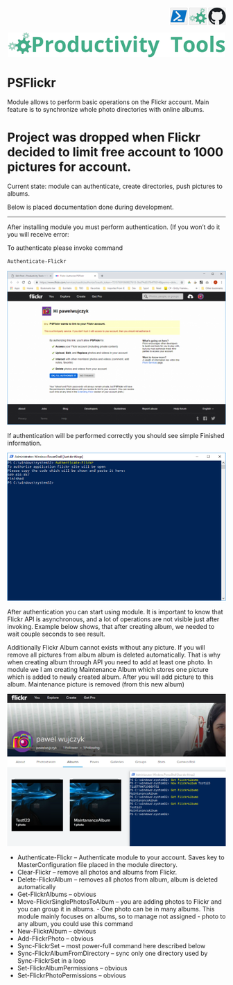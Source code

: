 <!--Category:Powershell,C#--> 
 <p align="right">
    <a href="https://www.powershellgallery.com/packages/ProductivityTools.PSFlickr/"><img src="Images/Header/Powershell_border_40px.png" /></a>
    <a href="http://productivitytools.tech/psflickr/"><img src="Images/Header/ProductivityTools_green_40px_2.png" /><a> 
    <a href="https://github.com/pwujczyk/ProductivityTools.PSFlickr"><img src="Images/Header/Github_border_40px.png" /></a>
</p>
<p align="center">
    <a href="http://productivitytools.tech/">
        <img src="Images/Header/LogoTitle_green_500px.png" />
    </a>
</p>

# PSFlickr

Module allows to perform basic operations on the Flickr account. Main feature is to synchronize whole photo directories with online albums.

<!--More-->

# **Project was dropped when Flickr decided to limit free account to 1000 pictures for account.**

Current state: module can authenticate, create directories, push pictures to albums.

Below is placed documentation done during development.

---

After installing module you must perform authentication. (If you won’t do it you will receive error:

To authenticate please invoke command

```powershell
Authenticate-Flickr
```
![Authenticate](Images/Authenticate.png)

If authentication will be performed correctly you should see simple Finished information.

![Authenticate](Images/Authenthicate-done.png)

After authentication you can start using module. It is important to know that Flickr API is asynchronous, and a lot of operations are not visible just after invoking. Example below shows, that after creating album, we needed to wait couple seconds to see result.

Additionally Flickr Album cannot exists without any picture. If you will remove all pictures from album album is deleted automatically. That is why when creating album through API you need to add at least one photo. In module we I am creating Maintenance Album which stores one picture which is added to newly created album. After you will add picture to this album. Maintenance picture is removed (from this new album)

![Authenticate](Images/NewAlbum.png)

- Authenticate-Flickr – Authenticate module to your account. Saves key to MasterConfiguration file placed in the module directory.
- Clear-Flickr – remove all photos and albums from Flickr.
- Delete-FlickrAlbum – removes all photos from album, album is deleted automatically
- Get-FlickrAlbums – obvious
- Move-FlickrSinglePhotosToAlbum – you are adding photos to Flickr and you can group it in albums. - One photo can be in many albums. This module mainly focuses on albums, so to manage not assigned - photo to any album, you could use this command
- New-FlickrAlbum – obvious
- Add-FlickrPhoto – obvious
- Sync-FlickrSet – most power-full command here described below
- Sync-FlickrAlbumFromDirectory – sync only one directory used by Sync-FlickrSet in a loop
- Set-FlickrAlbumPermissions – obvious
- Set-FlickrPhotoPermissions – obvious